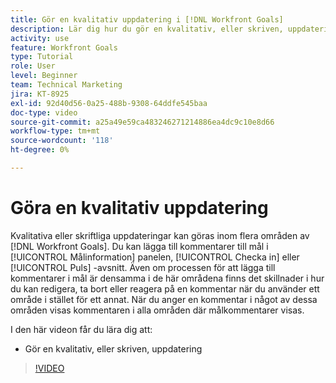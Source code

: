```yaml
---
title: Gör en kvalitativ uppdatering i [!DNL Workfront Goals]
description: Lär dig hur du gör en kvalitativ, eller skriven, uppdatering i [!DNL-mål].
activity: use
feature: Workfront Goals
type: Tutorial
role: User
level: Beginner
team: Technical Marketing
jira: KT-8925
exl-id: 92d40d56-0a25-488b-9308-64ddfe545baa
doc-type: video
source-git-commit: a25a49e59ca483246271214886ea4dc9c10e8d66
workflow-type: tm+mt
source-wordcount: '118'
ht-degree: 0%

---
```


# Göra en kvalitativ uppdatering

Kvalitativa eller skriftliga uppdateringar kan göras inom flera områden av [!DNL Workfront Goals]. Du kan lägga till kommentarer till mål i [!UICONTROL Målinformation] panelen, [!UICONTROL Checka in] eller [!UICONTROL Puls] -avsnitt. Även om processen för att lägga till kommentarer i mål är densamma i de här områdena finns det skillnader i hur du kan redigera, ta bort eller reagera på en kommentar när du använder ett område i stället för ett annat. När du anger en kommentar i något av dessa områden visas kommentaren i alla områden där målkommentarer visas.

I den här videon får du lära dig att:

* Gör en kvalitativ, eller skriven, uppdatering

>[!VIDEO](https://video.tv.adobe.com/v/335197/?quality=12&learn=on)

